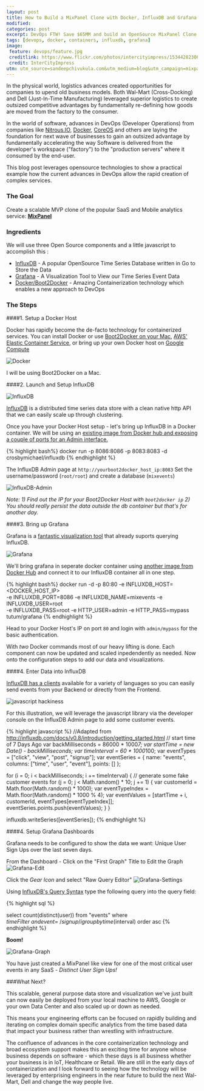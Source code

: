 ```yaml
---
layout: post
title: How to Build a MixPanel Clone with Docker, InfluxDB and Grafana
modified:
categories: post
excerpt: DevOps FTW! Save $65MM and build an OpenSource MixPanel Clone.
tags: [devops, docker, containers, influxdb, grafana]
image:
 feature: devops/feature.jpg
 creditlink: https://www.flickr.com/photos/intercityimpress/15344282306
 credit: InterCityImpress
utm: utm_source=sandeepchivukula.com&utm_medium=blog&utm_campaign=mixpanelclone
---
```


In the physical world, logistics advances created opportunities for companies to upend old business models. Both Wal-Mart (Cross-Docking) and Dell (Just-In-Time Manufacturing) leveraged superior logistics to create outsized competitive advantages by fundamentally re-defining how goods are moved from the factory to the consumer. 

In the world of software, advances in DevOps (Developer Operations) from companies like [Nitrous.IO](https://www.nitrous.io), [Docker](http://www.docker.com), [CoreOS](http://www.coreos.com) and others are laying the foundation for next wave of businesses to gain an outsized advantage by fundamentally accelerating the way Software is delivered from the developer's workspace ("factory") to the "production servers" where it consumed by the end-user. 

This blog post leverages opensource technologies to show a practical example how the current advances in DevOps allow the rapid creation of complex services. 


### The Goal

Create a scalable MVP clone of the popular SaaS and Mobile analytics service: [__MixPanel__](http://blogs.wsj.com/venturecapital/2014/12/18/mixpanel-raises-65-million-to-build-predictive-data-tech/)

### Ingredients

We will use three Open Source components and a little javascript to accomplish this :

* [InfluxDB](http://www.influxb.com) - A popular OpenSource Time Series Database written in Go to Store the Data
* [Grafana](http://grafana.org) - A Visualization Tool to View our Time Series Event Data
* [Docker/Boot2Docker](http://www.docker.com) - Amazing Containerization technology which enables a new approach to DevOps


### The Steps

####1. Setup a Docker Host

Docker has rapidly become the de-facto technology for containerized services. You can install Docker or use [Boot2Docker on your Mac](https://docs.docker.com/installation/mac/), [AWS' Elastic Container Service](https://aws.amazon.com/ecs/), or bring up your own Docker host on [Google Compute](https://cloud.google.com/compute/docs/containers/container_vms)

![Docker](/images/devops/docker-whale-home-logo-@2x.png)  

I will be using Boot2Docker on a Mac. 

####2. Launch and Setup InfluxDB

![InfluxDB](/images/devops/influx.jpeg)

[InfluxDB](http://influxdb.com/docs/v0.8/introduction/overview.html) is a distributed time series data store with a clean native http API that we can easily scale up through clustering. 

Once you have your Docker Host setup - let's bring up InfluxDB in a Docker container. We will be using an [existing image from Docker hub and exposing a couple of ports for an Admin interface.](https://github.com/crosbymichael/influxdb-docker) 

{% highlight bash%}
docker run -p 8086:8086 -p 8083:8083 -d crosbymichael/influxdb
{% endhighlight  %}

The InfluxDB Admin page at `http://yourboot2docker_host_ip:8083` 
Set the username/password (`root/root`) and create a database (`mixevents`)

![InfluxDB-Admin](/images/devops/influx-admin.png)


_Note: 1) Find out the IP for your Boot2Docker Host with `boot2docker ip` 2) You should really persist the data outside the db container but that's for another day._

####3. Bring up Grafana

Grafana is a [fantastic visualization tool](http://grafana.org/features/) that already suports querying InfluxDB.

![Grafana](/images/devops/grafana.png)
  
We'll bring grafana in seperate docker container using [another image from Docker Hub](https://registry.hub.docker.com/u/tutum/grafana/) and connect it to our InfluxDB container all in one step. 

{% highlight bash%}
docker run -d -p 80:80 -e INFLUXDB_HOST=<DOCKER_HOST_IP> \
-e INFLUXDB_PORT=8086 -e INFLUXDB_NAME=mixevents -e INFLUXDB_USER=root \
-e INFLUXDB_PASS=root -e HTTP_USER=admin -e HTTP_PASS=mypass tutum/grafana
{% endhighlight  %}

Head to your Docker Host's IP on port `80` and login with `admin/mypass` for the basic authentication. 

With _two_ Docker commands most of our heavy lifting is done. Each component can now be updated and scaled inpedendently as needed. Now onto the configuration steps to add our data and visualizations. 

####4. Enter Data into InfluxDB

[InfluxDB has a clients](http://influxdb.com/docs/v0.8/) available for a variety of languages so you can easily send events from your Backend or directly from the Frontend.

![javascript hackiness](/images/devops/javascript.png)

For this illustration, we will leverage the javascript library via the developer console on the InfluxDB Admin page to add some customer events.

{% highlight javascript %}
//Adapted from http://influxdb.com/docs/v0.8/introduction/getting_started.html
// start time of 7 Days Ago
var backMilliseconds = 86000 * 1000*7;
var startTime = new Date() - backMilliseconds;
var timeInterval = 60 * 1000*100;
var eventTypes = ["click", "view", "post", "signup"];
var eventSeries = {
  name: "events",
  columns: ["time", "user", "event"],
  points: []
};

for (i = 0; i < backMilliseconds; i += timeInterval) {
 // generate some fake customer events
  for (j = 0; j < Math.random() * 10; j += 1) {
    var customerId = Math.floor(Math.random() * 1000);
    var eventTypeIndex = Math.floor(Math.random() * 1000 % 4);
    var eventValues = [startTime + i, customerId, eventTypes[eventTypeIndex]];
    eventSeries.points.push(eventValues);
  }
}

influxdb.writeSeries([eventSeries]);
{% endhighlight %}

####4. Setup Grafana Dashboards
  
Grafana needs to be configured to show the data we want: Unique User Sign Ups over the last seven days.

From the Dashboard - Click on the "First Graph" Title to Edit the Graph
![Grafana-Edit](/images/devops/grafana-1.png)

Click the _Gear Icon_  and select "Raw Query Editor" 
![Grafana-Settings](/images/devops/grafana-2.png)

Using [InfluxDB's Query Syntax](http://influxdb.com/docs/v0.8/api/query_language.html) type the following query into the query field: 

{% highlight sql %}

select count(distinct(user)) from "events" where $timeFilter \
and event =~/signup/i group by time($interval) order asc
{% endhighlight %}

  
__Boom!__  

![Grafana-Graph](/images/devops/grafana-graph.png)

You have just created a MixPanel like view for one of the most critical user events in any SaaS - _Distinct User Sign Ups!_ 

###What Next?

This scalable, general purpose data store and visualization we've just built can now easily be deployed from your local machine to AWS, Google or your own Data Center and also scaled up or down as needed. 

This means your engineering efforts can be focused on rapidly building and iterating on complex domain specific analytics from the time based data that impact your business rather than wrestling with infrastructure.

The confluence of advances in the core containerization technology and broad ecosystem support makes this an exciting time for anyone whose business depends on software - which these days is all business whether your business is in IoT, Healthcare or Retail.  We are still in the early days of containerization and I look forward to seeing how the technology will be leveraged by enterprising engineers in the near future to build the next Wal-Mart, Dell and change the way people live.


